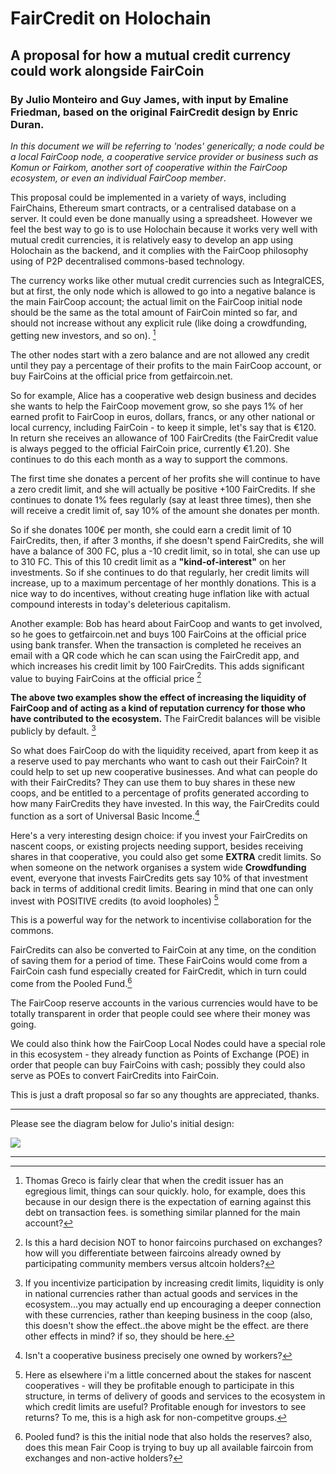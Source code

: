 # FairCredit on Holochain

## A proposal for how a mutual credit currency could work alongside FairCoin

### By Julio Monteiro and Guy James, with input by Emaline Friedman, based on the original FairCredit design by Enric Duran.

*In this document we will be referring to 'nodes' generically; a node could be a local FairCoop node, a cooperative service provider or business such as Komun or Fairkom, another sort of cooperative within the FairCoop ecosystem, or even an individual FairCoop member*.

This proposal could be implemented in a variety of ways, including FairChains, Ethereum smart contracts, or a centralised database on a server. It could even be done manually using a spreadsheet. However we feel the best way to go is to use Holochain because it works very well with mutual credit currencies, it is relatively easy to develop an app using Holochain as the backend, and it complies with the FairCoop philosophy using of P2P decentralised commons-based technology.

The currency works like other mutual credit currencies such as IntegralCES, but at first, the only node which is allowed to go into a negative balance is the main FairCoop account; the actual limit on the FairCoop initial node should be the same as the total amount of FairCoin minted so far, and should not increase without any explicit rule (like doing a crowdfunding, getting new investors, 
and so on). [^EmalineComment01]

The other nodes start with a zero balance and are not allowed any credit until they pay a percentage of their profits to the main FairCoop account, or buy FairCoins at the official price from getfaircoin.net.

So for example, Alice has a cooperative web design business and decides she wants to help the FairCoop movement grow, so she pays 1% of her earned profit to FairCoop in euros, dollars, francs, or any other national or local currency, including FairCoin - to keep it simple, let's say that is €120. In return she receives an allowance of 100 FairCredits (the FairCredit value is always pegged to the official FairCoin price, currently €1.20). She continues to do this each month as a way to support the commons.

The first time she donates a percent of her profits she will continue to have a zero credit limit, and she will actually be positive +100 FairCredits.  If she continues to donate 1% fees regularly (say at least three times), then she will receive a credit limit of, say 10% of the amount she donates per month. 

So if she donates 100€ per month, she could earn a credit limit of 10 FairCredits, then, if after 3 months, if she doesn't spend FairCredits, she will have a balance of 300 FC, plus a -10 credit limit, so in total, she can use up to 310 FC. This of this 10 credit limit as a **"kind-of-interest"** on her investments. So if she continues to do that regularly, her credit limits will increase, up to a maximum percentage of her monthly donations. This is a nice way to do incentives, without creating huge inflation like with actual compound interests in today's deleterious capitalism.

Another example: Bob has heard about FairCoop and wants to get involved, so he goes to getfaircoin.net and buys 100 FairCoins at the official price using bank transfer. When the transaction is completed he receives an email with a QR code which he can scan using the FairCredit app, and which increases his credit limit by 100 FairCredits. This adds significant value to buying FairCoins at the official price [^EmalineComment02]

**The above two examples show the effect of increasing the liquidity of FairCoop and of acting as a kind of reputation currency for those who have contributed to the ecosystem.** The FairCredit balances will be visible publicly by default. [^EmalineComment03]

So what does FairCoop do with the liquidity received, apart from keep it as a reserve used to pay merchants who want to cash out their FairCoin? It could help to set up new cooperative businesses. And what can people do with their FairCredits? They can use them to buy shares in these new coops, and be entitled to a percentage of profits generated according to how many FairCredits they have invested. In this way, the FairCredits could function as a sort of Universal Basic Income.[^EmalineComment04]

Here's a very interesting design choice: if you invest your FairCredits on nascent coops, or existing projects needing support, besides receiving shares in that cooperative, you could also get some **EXTRA** credit limits. So when someone on the network organises a system wide **Crowdfunding**
event, everyone that invests FairCredits gets say 10% of that investment back in terms of additional credit limits. Bearing in mind that one can only invest with POSITIVE credits (to avoid loopholes) [^EmalineComment05]

This is a powerful way for the network to incentivise collaboration for the commons.

FairCredits can also be converted to FairCoin at any time, on the condition of saving them for a period of time. These FairCoins would come from a FairCoin cash fund especially created for FairCredit, which in turn could come from the Pooled Fund.[^EmalineComment06]

The FairCoop reserve accounts in the various currencies would have to be totally transparent in order that people could see where their money was going.

We could also think how the FairCoop Local Nodes could have a special role in this ecosystem - they already function as Points of Exchange (POE) in order that people can buy FairCoins with cash; possibly they could also serve as POEs to convert FairCredits into FairCoin.

This is just a draft proposal so far so any thoughts are appreciated, thanks.

------

Please see the diagram below for Julio's initial design:

![](https://i.imgur.com/M0ZDqz3.jpg)

-----

[^EmalineComment01]: Thomas Greco is fairly clear that when the credit issuer has an egregious limit, things can sour quickly. holo, for example, does this because in our design there is the expectation of earning against this debt on transaction fees. is something similar planned for the main account?

[^EmalineComment02]: Is this a hard decision NOT to honor faircoins purchased on exchanges? how will you differentiate between faircoins already owned by participating community members versus altcoin holders?

[^EmalineComment03]: If you incentivize participation by increasing credit limits, liquidity is only in national currencies rather than actual goods and services in the ecosystem...you may actually end up encouraging a deeper connection with these currencies, rather than keeping business in the coop (also, this doesn't show the effect..the above might be the effect. are there other effects in mind? if so, they should be here.

[^EmalineComment04]: Isn't a cooperative business precisely one owned by workers?

[^EmalineComment05]: Here as elsewhere i'm a little concerned about the stakes for nascent cooperatives - will they be profitable enough to participate in this structure, in terms of delivery of goods and services to the ecosystem in which credit limits are useful? Profitable enough for investors to see returns? To me, this is a high ask for non-competitve groups.

[^EmalineComment06]: Pooled fund? is this the initial node that also holds the reserves? also, does this mean Fair Coop is trying to buy up all available faircoin from exchanges and non-active holders?
